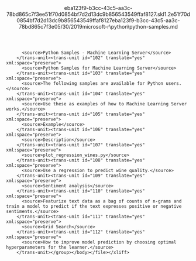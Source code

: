 <?xml version="1.0"?><xliff version="1.2" xmlns="urn:oasis:names:tc:xliff:document:1.2" xmlns:xsi="http://www.w3.org/2001/XMLSchema-instance" xsi:schemaLocation="urn:oasis:names:tc:xliff:document:1.2 xliff-core-1.2-transitional.xsd"><file datatype="xml" original="python-samples.md" source-language="en-US" target-language="en-US"><header><tool tool-id="mdxliff" tool-name="mdxliff" tool-version="1.0-8ab897d" tool-company="Microsoft" /><xliffext:skl_file_name xmlns:xliffext="urn:microsoft:content:schema:xliffextensions">eba123f9-b3cc-43c5-aa3c-78bd865c7f3ee51f70d0854bf7d2d13dc9b856543549ffaf8127.skl</xliffext:skl_file_name><xliffext:version xmlns:xliffext="urn:microsoft:content:schema:xliffextensions">1.2</xliffext:version><xliffext:ms.openlocfilehash xmlns:xliffext="urn:microsoft:content:schema:xliffextensions">e51f70d0854bf7d2d13dc9b856543549ffaf8127</xliffext:ms.openlocfilehash><xliffext:ms.sourcegitcommit xmlns:xliffext="urn:microsoft:content:schema:xliffextensions">eba123f9-b3cc-43c5-aa3c-78bd865c7f3e</xliffext:ms.sourcegitcommit><xliffext:ms.lasthandoff xmlns:xliffext="urn:microsoft:content:schema:xliffextensions">05/30/2019</xliffext:ms.lasthandoff><xliffext:ms.openlocfilepath xmlns:xliffext="urn:microsoft:content:schema:xliffextensions">microsoft-r\python\python-samples.md</xliffext:ms.openlocfilepath></header><body><group id="content" extype="content"><trans-unit id="101" translate="yes" xml:space="preserve" restype="x-metadata">
          <source>Python Samples - Machine Learning Server</source>
        </trans-unit><trans-unit id="102" translate="yes" xml:space="preserve">
          <source>Python Samples for Machine Learning Server</source>
        </trans-unit><trans-unit id="103" translate="yes" xml:space="preserve">
          <source>The following samples are available for Python users.</source>
        </trans-unit><trans-unit id="104" translate="yes" xml:space="preserve">
          <source>Use these as examples of how to Machine Learning Server works.</source>
        </trans-unit><trans-unit id="105" translate="yes" xml:space="preserve">
          <source>Example</source>
        </trans-unit><trans-unit id="106" translate="yes" xml:space="preserve">
          <source>Description</source>
        </trans-unit><trans-unit id="107" translate="yes" xml:space="preserve">
          <source>plot_regression_wines.py</source>
        </trans-unit><trans-unit id="108" translate="yes" xml:space="preserve">
          <source>Use a regression to predict wine quality.</source>
        </trans-unit><trans-unit id="109" translate="yes" xml:space="preserve">
          <source>Sentiment analysis</source>
        </trans-unit><trans-unit id="110" translate="yes" xml:space="preserve">
          <source>Featurize text data as a bag of counts of n-grams and train a model to predict if the text expresses positive or negative sentiments.</source>
        </trans-unit><trans-unit id="111" translate="yes" xml:space="preserve">
          <source>Grid Search</source>
        </trans-unit><trans-unit id="112" translate="yes" xml:space="preserve">
          <source>How to improve model prediction by choosing optimal hyperparameters for the learner.</source>
        </trans-unit></group></body></file></xliff>